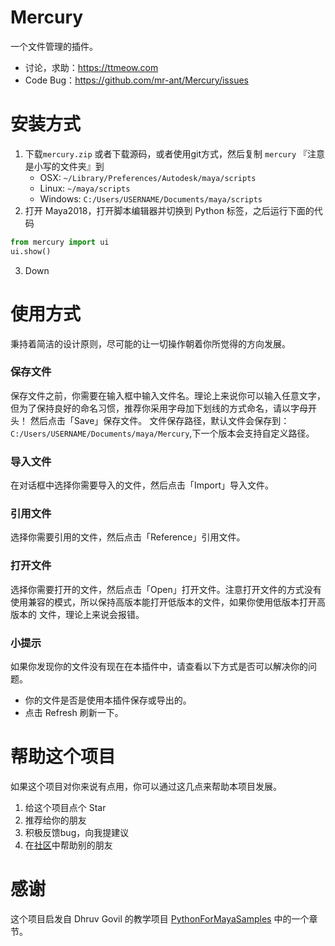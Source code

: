 # Mercury
一个文件管理的插件。  
* 讨论，求助：https://ttmeow.com
* Code Bug：https://github.com/mr-ant/Mercury/issues
# 安装方式
1. 下载`mercury.zip` 或者下载源码，或者使用git方式，然后复制 `mercury` 『注意是小写的文件夹』到  
    * OSX: `~/Library/Preferences/Autodesk/maya/scripts`  
    * Linux: `~/maya/scripts`  
    * Windows: `C:/Users/USERNAME/Documents/maya/scripts`   
2. 打开 Maya2018，打开脚本编辑器并切换到 Python 标签，之后运行下面的代码
```python
from mercury import ui
ui.show()
```
3. Down

# 使用方式
秉持着简洁的设计原则，尽可能的让一切操作朝着你所觉得的方向发展。
### 保存文件
保存文件之前，你需要在输入框中输入文件名。理论上来说你可以输入任意文字，但为了保持良好的命名习惯，推荐你采用字母加下划线的方式命名，请以字母开头！
然后点击「Save」保存文件。 文件保存路径，默认文件会保存到：`C:/Users/USERNAME/Documents/maya/Mercury`,下一个版本会支持自定义路径。   
### 导入文件
在对话框中选择你需要导入的文件，然后点击「Import」导入文件。
### 引用文件
选择你需要引用的文件，然后点击「Reference」引用文件。
### 打开文件
选择你需要打开的文件，然后点击「Open」打开文件。注意打开文件的方式没有使用兼容的模式，所以保持高版本能打开低版本的文件，如果你使用低版本打开高版本的
文件，理论上来说会报错。
### 小提示
如果你发现你的文件没有现在在本插件中，请查看以下方式是否可以解决你的问题。
* 你的文件是否是使用本插件保存或导出的。
* 点击 Refresh 刷新一下。
# 帮助这个项目
如果这个项目对你来说有点用，你可以通过这几点来帮助本项目发展。
1. 给这个项目点个 Star
2. 推荐给你的朋友
3. 积极反馈bug，向我提建议
4. 在[社区](https://ttmeow.com)中帮助别的朋友
# 感谢
这个项目启发自 Dhruv Govil 的教学项目 [PythonForMayaSamples](https://github.com/dgovil/PythonForMayaSamples) 中的一个章节。
